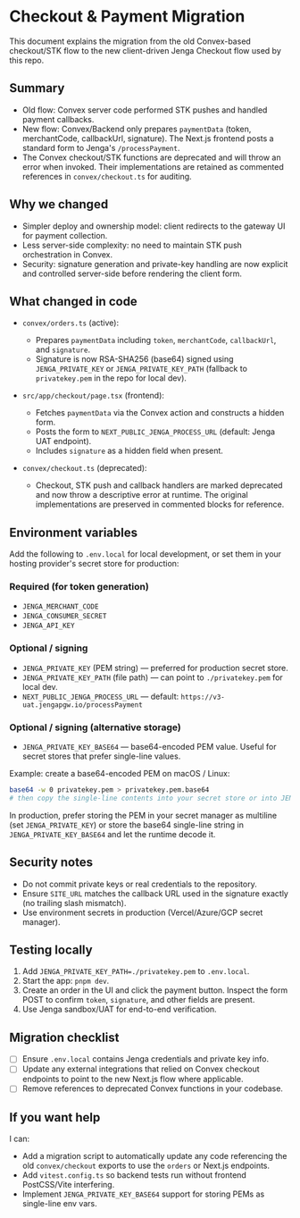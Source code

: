 # Checkout & Payment Migration

This document explains the migration from the old Convex-based checkout/STK flow
to the new client-driven Jenga Checkout flow used by this repo.

## Summary

- Old flow: Convex server code performed STK pushes and handled payment callbacks.
- New flow: Convex/Backend only prepares `paymentData` (token, merchantCode, callbackUrl,
  signature). The Next.js frontend posts a standard form to Jenga's `/processPayment`.
- The Convex checkout/STK functions are deprecated and will throw an error when
  invoked. Their implementations are retained as commented references in
  `convex/checkout.ts` for auditing.

## Why we changed

- Simpler deploy and ownership model: client redirects to the gateway UI for
  payment collection.
- Less server-side complexity: no need to maintain STK push orchestration in Convex.
- Security: signature generation and private-key handling are now explicit and
  controlled server-side before rendering the client form.

## What changed in code

- `convex/orders.ts` (active):
  - Prepares `paymentData` including `token`, `merchantCode`, `callbackUrl`, and
    `signature`.
  - Signature is now RSA-SHA256 (base64) signed using `JENGA_PRIVATE_KEY` or
    `JENGA_PRIVATE_KEY_PATH` (fallback to `privatekey.pem` in the repo for local dev).

- `src/app/checkout/page.tsx` (frontend):
  - Fetches `paymentData` via the Convex action and constructs a hidden form.
  - Posts the form to `NEXT_PUBLIC_JENGA_PROCESS_URL` (default: Jenga UAT endpoint).
  - Includes `signature` as a hidden field when present.

- `convex/checkout.ts` (deprecated):
  - Checkout, STK push and callback handlers are marked deprecated and now throw
    a descriptive error at runtime. The original implementations are preserved
    in commented blocks for reference.

## Environment variables

Add the following to `.env.local` for local development, or set them in your
hosting provider's secret store for production:

### Required (for token generation)

- `JENGA_MERCHANT_CODE`
- `JENGA_CONSUMER_SECRET`
- `JENGA_API_KEY`

### Optional / signing

- `JENGA_PRIVATE_KEY` (PEM string) — preferred for production secret store.
- `JENGA_PRIVATE_KEY_PATH` (file path) — can point to `./privatekey.pem` for local dev.
- `NEXT_PUBLIC_JENGA_PROCESS_URL` — default: `https://v3-uat.jengapgw.io/processPayment`

### Optional / signing (alternative storage)

- `JENGA_PRIVATE_KEY_BASE64` — base64-encoded PEM value. Useful for secret stores that prefer single-line values.

Example: create a base64-encoded PEM on macOS / Linux:

```bash
base64 -w 0 privatekey.pem > privatekey.pem.base64
# then copy the single-line contents into your secret store or into JENGA_PRIVATE_KEY_BASE64
```

In production, prefer storing the PEM in your secret manager as multiline (set `JENGA_PRIVATE_KEY`) or store the base64 single-line string in `JENGA_PRIVATE_KEY_BASE64` and let the runtime decode it.

## Security notes

- Do not commit private keys or real credentials to the repository.
- Ensure `SITE_URL` matches the callback URL used in the signature exactly
  (no trailing slash mismatch).
- Use environment secrets in production (Vercel/Azure/GCP secret manager).

## Testing locally

1. Add `JENGA_PRIVATE_KEY_PATH=./privatekey.pem` to `.env.local`.
2. Start the app: `pnpm dev`.
3. Create an order in the UI and click the payment button. Inspect the form POST
   to confirm `token`, `signature`, and other fields are present.
4. Use Jenga sandbox/UAT for end-to-end verification.

## Migration checklist

- [ ] Ensure `.env.local` contains Jenga credentials and private key info.
- [ ] Update any external integrations that relied on Convex checkout endpoints
      to point to the new Next.js flow where applicable.
- [ ] Remove references to deprecated Convex functions in your codebase.

## If you want help

I can:

- Add a migration script to automatically update any code referencing the old
  `convex/checkout` exports to use the `orders` or Next.js endpoints.
- Add `vitest.config.ts` so backend tests run without frontend PostCSS/Vite
  interfering.
- Implement `JENGA_PRIVATE_KEY_BASE64` support for storing PEMs as single-line env vars.

